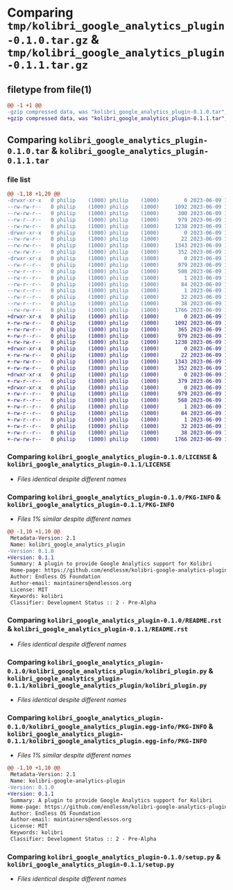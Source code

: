# Comparing `tmp/kolibri_google_analytics_plugin-0.1.0.tar.gz` & `tmp/kolibri_google_analytics_plugin-0.1.1.tar.gz`

## filetype from file(1)

```diff
@@ -1 +1 @@
-gzip compressed data, was "kolibri_google_analytics_plugin-0.1.0.tar", last modified: Fri Jun  9 17:34:44 2023, max compression
+gzip compressed data, was "kolibri_google_analytics_plugin-0.1.1.tar", last modified: Fri Jun  9 18:10:57 2023, max compression
```

## Comparing `kolibri_google_analytics_plugin-0.1.0.tar` & `kolibri_google_analytics_plugin-0.1.1.tar`

### file list

```diff
@@ -1,18 +1,20 @@
-drwxr-xr-x   0 philip    (1000) philip    (1000)        0 2023-06-09 17:34:44.844676 kolibri_google_analytics_plugin-0.1.0/
--rw-rw-r--   0 philip    (1000) philip    (1000)     1092 2023-06-09 13:50:47.000000 kolibri_google_analytics_plugin-0.1.0/LICENSE
--rw-rw-r--   0 philip    (1000) philip    (1000)      300 2023-06-09 13:51:27.000000 kolibri_google_analytics_plugin-0.1.0/MANIFEST.in
--rw-r--r--   0 philip    (1000) philip    (1000)      979 2023-06-09 17:34:44.844676 kolibri_google_analytics_plugin-0.1.0/PKG-INFO
--rw-rw-r--   0 philip    (1000) philip    (1000)     1238 2023-06-09 16:58:21.000000 kolibri_google_analytics_plugin-0.1.0/README.rst
-drwxr-xr-x   0 philip    (1000) philip    (1000)        0 2023-06-09 17:34:44.844676 kolibri_google_analytics_plugin-0.1.0/kolibri_google_analytics_plugin/
--rw-rw-r--   0 philip    (1000) philip    (1000)       22 2023-06-09 16:14:49.000000 kolibri_google_analytics_plugin-0.1.0/kolibri_google_analytics_plugin/__init__.py
--rw-rw-r--   0 philip    (1000) philip    (1000)     1343 2023-06-09 16:27:55.000000 kolibri_google_analytics_plugin-0.1.0/kolibri_google_analytics_plugin/kolibri_plugin.py
--rw-rw-r--   0 philip    (1000) philip    (1000)      352 2023-06-09 16:32:04.000000 kolibri_google_analytics_plugin-0.1.0/kolibri_google_analytics_plugin/options.py
-drwxr-xr-x   0 philip    (1000) philip    (1000)        0 2023-06-09 17:34:44.844676 kolibri_google_analytics_plugin-0.1.0/kolibri_google_analytics_plugin.egg-info/
--rw-r--r--   0 philip    (1000) philip    (1000)      979 2023-06-09 17:34:44.000000 kolibri_google_analytics_plugin-0.1.0/kolibri_google_analytics_plugin.egg-info/PKG-INFO
--rw-r--r--   0 philip    (1000) philip    (1000)      508 2023-06-09 17:34:44.000000 kolibri_google_analytics_plugin-0.1.0/kolibri_google_analytics_plugin.egg-info/SOURCES.txt
--rw-r--r--   0 philip    (1000) philip    (1000)        1 2023-06-09 17:34:44.000000 kolibri_google_analytics_plugin-0.1.0/kolibri_google_analytics_plugin.egg-info/dependency_links.txt
--rw-r--r--   0 philip    (1000) philip    (1000)       84 2023-06-09 17:34:44.000000 kolibri_google_analytics_plugin-0.1.0/kolibri_google_analytics_plugin.egg-info/entry_points.txt
--rw-r--r--   0 philip    (1000) philip    (1000)        1 2023-06-09 17:34:44.000000 kolibri_google_analytics_plugin-0.1.0/kolibri_google_analytics_plugin.egg-info/not-zip-safe
--rw-r--r--   0 philip    (1000) philip    (1000)       32 2023-06-09 17:34:44.000000 kolibri_google_analytics_plugin-0.1.0/kolibri_google_analytics_plugin.egg-info/top_level.txt
--rw-r--r--   0 philip    (1000) philip    (1000)       38 2023-06-09 17:34:44.844676 kolibri_google_analytics_plugin-0.1.0/setup.cfg
--rw-rw-r--   0 philip    (1000) philip    (1000)     1766 2023-06-09 17:04:01.000000 kolibri_google_analytics_plugin-0.1.0/setup.py
+drwxr-xr-x   0 philip    (1000) philip    (1000)        0 2023-06-09 18:10:57.812943 kolibri_google_analytics_plugin-0.1.1/
+-rw-rw-r--   0 philip    (1000) philip    (1000)     1092 2023-06-09 13:50:47.000000 kolibri_google_analytics_plugin-0.1.1/LICENSE
+-rw-rw-r--   0 philip    (1000) philip    (1000)      365 2023-06-09 18:08:58.000000 kolibri_google_analytics_plugin-0.1.1/MANIFEST.in
+-rw-r--r--   0 philip    (1000) philip    (1000)      979 2023-06-09 18:10:57.812943 kolibri_google_analytics_plugin-0.1.1/PKG-INFO
+-rw-rw-r--   0 philip    (1000) philip    (1000)     1238 2023-06-09 16:58:21.000000 kolibri_google_analytics_plugin-0.1.1/README.rst
+drwxr-xr-x   0 philip    (1000) philip    (1000)        0 2023-06-09 18:10:57.811943 kolibri_google_analytics_plugin-0.1.1/kolibri_google_analytics_plugin/
+-rw-rw-r--   0 philip    (1000) philip    (1000)       22 2023-06-09 18:10:28.000000 kolibri_google_analytics_plugin-0.1.1/kolibri_google_analytics_plugin/__init__.py
+-rw-rw-r--   0 philip    (1000) philip    (1000)     1343 2023-06-09 16:27:55.000000 kolibri_google_analytics_plugin-0.1.1/kolibri_google_analytics_plugin/kolibri_plugin.py
+-rw-rw-r--   0 philip    (1000) philip    (1000)      352 2023-06-09 16:32:04.000000 kolibri_google_analytics_plugin-0.1.1/kolibri_google_analytics_plugin/options.py
+drwxr-xr-x   0 philip    (1000) philip    (1000)        0 2023-06-09 18:10:57.812943 kolibri_google_analytics_plugin-0.1.1/kolibri_google_analytics_plugin/templates/
+-rw-r--r--   0 philip    (1000) philip    (1000)      379 2023-06-09 16:31:08.000000 kolibri_google_analytics_plugin-0.1.1/kolibri_google_analytics_plugin/templates/head_snippet.html
+drwxr-xr-x   0 philip    (1000) philip    (1000)        0 2023-06-09 18:10:57.812943 kolibri_google_analytics_plugin-0.1.1/kolibri_google_analytics_plugin.egg-info/
+-rw-r--r--   0 philip    (1000) philip    (1000)      979 2023-06-09 18:10:57.000000 kolibri_google_analytics_plugin-0.1.1/kolibri_google_analytics_plugin.egg-info/PKG-INFO
+-rw-r--r--   0 philip    (1000) philip    (1000)      568 2023-06-09 18:10:57.000000 kolibri_google_analytics_plugin-0.1.1/kolibri_google_analytics_plugin.egg-info/SOURCES.txt
+-rw-r--r--   0 philip    (1000) philip    (1000)        1 2023-06-09 18:10:57.000000 kolibri_google_analytics_plugin-0.1.1/kolibri_google_analytics_plugin.egg-info/dependency_links.txt
+-rw-r--r--   0 philip    (1000) philip    (1000)       84 2023-06-09 18:10:57.000000 kolibri_google_analytics_plugin-0.1.1/kolibri_google_analytics_plugin.egg-info/entry_points.txt
+-rw-r--r--   0 philip    (1000) philip    (1000)        1 2023-06-09 18:10:57.000000 kolibri_google_analytics_plugin-0.1.1/kolibri_google_analytics_plugin.egg-info/not-zip-safe
+-rw-r--r--   0 philip    (1000) philip    (1000)       32 2023-06-09 18:10:57.000000 kolibri_google_analytics_plugin-0.1.1/kolibri_google_analytics_plugin.egg-info/top_level.txt
+-rw-r--r--   0 philip    (1000) philip    (1000)       38 2023-06-09 18:10:57.812943 kolibri_google_analytics_plugin-0.1.1/setup.cfg
+-rw-rw-r--   0 philip    (1000) philip    (1000)     1766 2023-06-09 17:04:01.000000 kolibri_google_analytics_plugin-0.1.1/setup.py
```

### Comparing `kolibri_google_analytics_plugin-0.1.0/LICENSE` & `kolibri_google_analytics_plugin-0.1.1/LICENSE`

 * *Files identical despite different names*

### Comparing `kolibri_google_analytics_plugin-0.1.0/PKG-INFO` & `kolibri_google_analytics_plugin-0.1.1/PKG-INFO`

 * *Files 1% similar despite different names*

```diff
@@ -1,10 +1,10 @@
 Metadata-Version: 2.1
 Name: kolibri_google_analytics_plugin
-Version: 0.1.0
+Version: 0.1.1
 Summary: A plugin to provide Google Analytics support for Kolibri
 Home-page: https://github.com/endlessm/kolibri-google-analytics-plugin
 Author: Endless OS Foundation
 Author-email: maintainers@endlessos.org
 License: MIT
 Keywords: kolibri
 Classifier: Development Status :: 2 - Pre-Alpha
```

### Comparing `kolibri_google_analytics_plugin-0.1.0/README.rst` & `kolibri_google_analytics_plugin-0.1.1/README.rst`

 * *Files identical despite different names*

### Comparing `kolibri_google_analytics_plugin-0.1.0/kolibri_google_analytics_plugin/kolibri_plugin.py` & `kolibri_google_analytics_plugin-0.1.1/kolibri_google_analytics_plugin/kolibri_plugin.py`

 * *Files identical despite different names*

### Comparing `kolibri_google_analytics_plugin-0.1.0/kolibri_google_analytics_plugin.egg-info/PKG-INFO` & `kolibri_google_analytics_plugin-0.1.1/kolibri_google_analytics_plugin.egg-info/PKG-INFO`

 * *Files 1% similar despite different names*

```diff
@@ -1,10 +1,10 @@
 Metadata-Version: 2.1
 Name: kolibri-google-analytics-plugin
-Version: 0.1.0
+Version: 0.1.1
 Summary: A plugin to provide Google Analytics support for Kolibri
 Home-page: https://github.com/endlessm/kolibri-google-analytics-plugin
 Author: Endless OS Foundation
 Author-email: maintainers@endlessos.org
 License: MIT
 Keywords: kolibri
 Classifier: Development Status :: 2 - Pre-Alpha
```

### Comparing `kolibri_google_analytics_plugin-0.1.0/setup.py` & `kolibri_google_analytics_plugin-0.1.1/setup.py`

 * *Files identical despite different names*

